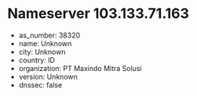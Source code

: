 # Nameserver 103.133.71.163

* as_number: 38320
* name: Unknown
* city: Unknown
* country: ID
* organization: PT Maxindo Mitra Solusi
* version: Unknown
* dnssec: false
